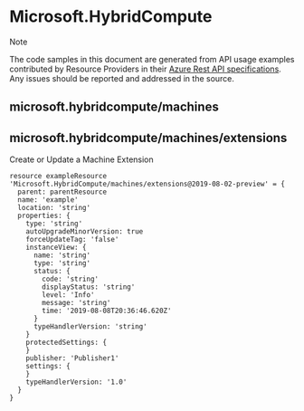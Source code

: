 # Microsoft.HybridCompute
  
> [!NOTE]
> The code samples in this document are generated from API usage examples contributed by Resource Providers in their [Azure Rest API specifications](https://github.com/Azure/azure-rest-api-specs). Any issues should be reported and addressed in the source.


## microsoft.hybridcompute/machines

## microsoft.hybridcompute/machines/extensions

Create or Update a Machine Extension
```bicep
resource exampleResource 'Microsoft.HybridCompute/machines/extensions@2019-08-02-preview' = {
  parent: parentResource 
  name: 'example'
  location: 'string'
  properties: {
    type: 'string'
    autoUpgradeMinorVersion: true
    forceUpdateTag: 'false'
    instanceView: {
      name: 'string'
      type: 'string'
      status: {
        code: 'string'
        displayStatus: 'string'
        level: 'Info'
        message: 'string'
        time: '2019-08-08T20:36:46.620Z'
      }
      typeHandlerVersion: 'string'
    }
    protectedSettings: {
    }
    publisher: 'Publisher1'
    settings: {
    }
    typeHandlerVersion: '1.0'
  }
}
```
